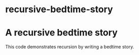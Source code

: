 # recursive-bedtime-story
A recursive bedtime story
===

This code demonstrates recursion by writing a bedtime story.
